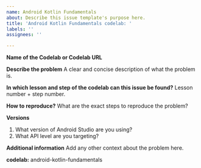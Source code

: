 ```yaml
---
name: Android Kotlin Fundamentals
about: Describe this issue template's purpose here.
title: 'Android Kotlin Fundamentals codelab: '
labels: ''
assignees: ''

---
```


**Name of the Codelab or Codelab URL**


**Describe the problem**
A clear and concise description of what the problem is.

**In which lesson and step of the codelab can this issue be found?**
Lesson number + step number.

**How to reproduce?**
What are the exact steps to reproduce the problem?

**Versions**
1. What version of Android Studio are you using?
2. What API level are you targeting?

**Additional information**
Add any other context about the problem here.

**codelab:** android-kotlin-fundamentals
